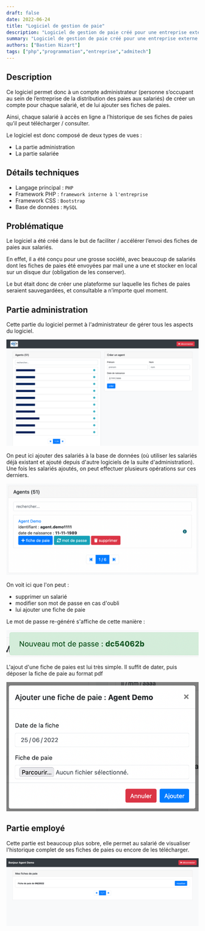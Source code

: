 ```yaml
---
draft: false
date: 2022-06-24
title: "Logiciel de gestion de paie"
description: "Logiciel de gestion de paie créé pour une entreprise externe. Il possède une partie administration ainsi qu'une partie employé"
summary: "Logiciel de gestion de paie créé pour une entreprise externe. Il possède une partie administration ainsi qu'une partie employé"
authors: ["Bastien Nizart"]
tags: ["php","programmation","entreprise","admitech"]
---
```


## Description

Ce logiciel permet donc à un compte administrateur (personne s’occupant au sein de l’entreprise de la distribution des paies aux salariés) de créer un compte pour chaque salarié, et de lui ajouter ses fiches de paies. 

Ainsi, chaque salarié à accès en ligne a l’historique de ses fiches de paies qu’il peut télécharger / consulter.

Le logiciel est donc composé de deux types de vues :
* La partie administration 
* La partie salariée

## Détails techniques

* Langage principal : `PHP`
* Framework PHP : `framework interne à l'entreprise`
* Framework CSS : `Bootstrap`
* Base de données : `MySQL`

## Problématique

Le logiciel a été créé dans le but de faciliter / accélérer l’envoi des fiches de paies aux salariés.

En effet, il a été conçu pour une grosse société, avec beaucoup de salariés dont les fiches de paies été envoyées par mail une a une et stocker en local sur un disque dur (obligation de les conserver). 

Le but était donc de créer une plateforme sur laquelle les fiches de paies seraient sauvegardées, et consultable a n’importe quel moment.

## Partie administration

Cette partie du logiciel permet à l'administrateur de gérer tous les aspects du logiciel.

![aspect-général](vue-ensemble.png)

On peut ici ajouter des salariés à la base de données (où utiliser les salariés déjà existant et ajouté depuis d'autre logiciels de la suite d'administration). 
Une fois les salariés ajoutés, on peut effectuer plusieurs opérations sur ces derniers.

![option salarié](option-salarie.png)

On voit ici que l'on peut : 
* supprimer un salarié
* modifier son mot de passe en cas d'oubli
* lui ajouter une fiche de paie

Le mot de passe re-généré s'affiche de cette manière :

![nouveau mot de passe](new-password.png)

L'ajout d'une fiche de paies est lui très simple. Il suffit de dater, puis déposer la fiche de paie au format pdf

![ajouter fiche](ajouter-fiche.png)

## Partie employé

Cette partie est beaucoup plus sobre, elle permet au salarié de visualiser l'historique complet de ses fiches de paies ou encore de les télécharger.

![vue agent](vue-agent.png)